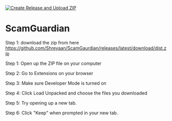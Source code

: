 [![Create Release and Upload ZIP](https://github.com/Shreyaan/ScamGaurdian/actions/workflows/main.yml/badge.svg)](https://github.com/Shreyaan/ScamGaurdian/actions/workflows/main.yml)
# ScamGuardian

Step 1: download the zip from here https://github.com/Shreyaan/ScamGaurdian/releases/latest/download/dist.zip

Step 1: Open up the ZIP file on your computer

Step 2: Go to Extensions on your browser

Step 3: Make sure Developer Mode is turned on 

Step 4: Click Load Unpacked and choose the files you downloaded 

Step 5: Try opening up a new tab. 

Step 6: Click "Keep" when prompted in your new tab. 
